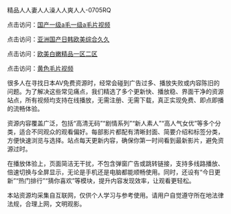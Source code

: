 精品人人妻人人澡人人爽人人-0705RQ

点击访问：<a href="https://cfad.pages.dev/">国产一级a毛一级a毛片视频</a>

点击访问：<a href="https://gfd-5xg.pages.dev/">亚洲国产日韩欧美综合久久</a>

点击访问：<a href="https://fdhf-454.pages.dev/">欧美白嫩精品一区二区</a>

点击访问：<a href="https://bered.pages.dev/">黄色毛片视频</a>

很多人在寻找日本AV免费资源时，经常会碰到广告过多、播放失败或内容陈旧的问题。为了解决这些常见痛点，我们精选了多个更新快、播放稳、界面干净的资源站点，所有视频均支持在线播放，无需注册、无需下载，真正实现免费、即点即播的流畅体验。

资源内容覆盖广泛，包括“高清无码”“剧情系列”“新人素人”“高人气女优”等多个分类，适合不同观众的观看偏好。每部影片都配有清晰封面、简要介绍和标签分类，方便快速浏览与选择。站点每天更新内容，确保你第一时间看到最新影片，避免资源过时。

在播放体验上，页面简洁无干扰，不包含弹窗广告或跳转链接，支持多线路播放、倍速切换与全屏显示，无论是手机还是电脑都能顺畅使用。同时，还设有“今日更新”“热门排行”“猜你喜欢”等模块，提升内容发现效率，让观看更轻松。

本站资源均采集自互联网，仅供个人学习与参考使用。请用户自觉遵守所在地法律法规，合理上网，文明观影。

<span style="display:none;">[Canonical link](https://github.com/W20250705/So10 ）</span>
